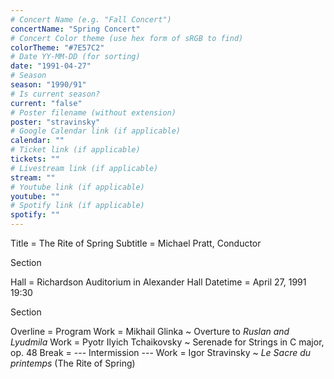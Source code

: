 ```yaml
---
# Concert Name (e.g. "Fall Concert")
concertName: "Spring Concert"
# Concert Color theme (use hex form of sRGB to find)
colorTheme: "#7E57C2"
# Date YY-MM-DD (for sorting)
date: "1991-04-27"
# Season
season: "1990/91"
# Is current season?
current: "false"
# Poster filename (without extension)
poster: "stravinsky"
# Google Calendar link (if applicable)
calendar: ""
# Ticket link (if applicable)
tickets: ""
# Livestream link (if applicable)
stream: ""
# Youtube link (if applicable)
youtube: ""
# Spotify link (if applicable)
spotify: ""
---
```

Title = The Rite of Spring
Subtitle = Michael Pratt, Conductor

Section

Hall = Richardson Auditorium in Alexander Hall
Datetime = April 27, 1991 19:30

Section

Overline = Program
Work = Mikhail Glinka ~ Overture to *Ruslan and Lyudmila*
Work = Pyotr Ilyich Tchaikovsky ~ Serenade for Strings in C major, op. 48
Break = --- Intermission ---
Work = Igor Stravinsky ~ *Le Sacre du printemps* (The Rite of Spring)
